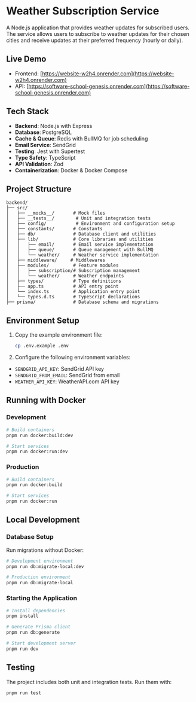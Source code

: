 # Weather Subscription Service

A Node.js application that provides weather updates for subscribed users. The service allows users to subscribe to weather updates for their chosen cities and receive updates at their preferred frequency (hourly or daily).

## Live Demo

- Frontend: [https://website-w2h4.onrender.com](https://website-w2h4.onrender.com)
- API: [https://software-school-genesis.onrender.com](https://software-school-genesis.onrender.com)

## Tech Stack

- **Backend**: Node.js with Express
- **Database**: PostgreSQL
- **Cache & Queue**: Redis with BullMQ for job scheduling
- **Email Service**: SendGrid
- **Testing**: Jest with Supertest
- **Type Safety**: TypeScript
- **API Validation**: Zod
- **Containerization**: Docker & Docker Compose

## Project Structure

```
backend/
├── src/
│   ├── __mocks__/       # Mock files
│   ├── __tests__/        # Unit and integration tests
│   ├── config/           # Environment and configuration setup
│   ├── constants/       # Constants
│   ├── db/              # Database client and utilities
│   ├── lib/             # Core libraries and utilities
│   │   ├── email/       # Email service implementation
│   │   ├── queue/       # Queue management with BullMQ
│   │   └── weather/     # Weather service implementation
│   ├── middleware/     # Middlewares
│   ├── modules/         # Feature modules
│   │   ├── subscription/# Subscription management
│   │   └── weather/     # Weather endpoints
│   ├── types/           # Type definitions
│   ├── app.ts           # API entry point
│   └── index.ts         # Application entry point
│   └── types.d.ts       # TypeScript declarations
├── prisma/              # Database schema and migrations
```

## Environment Setup

1. Copy the example environment file:

   ```bash
   cp .env.example .env
   ```

2. Configure the following environment variables:

- `SENDGRID_API_KEY`: SendGrid API key
- `SENDGRID_FROM_EMAIL`: SendGrid from email
- `WEATHER_API_KEY`: WeatherAPI.com API key

## Running with Docker

### Development

```bash
# Build containers
pnpm run docker:build:dev

# Start services
pnpm run docker:run:dev
```

### Production

```bash
# Build containers
pnpm run docker:build

# Start services
pnpm run docker:run
```

## Local Development

### Database Setup

Run migrations without Docker:

```bash
# Development environment
pnpm run db:migrate-local:dev

# Production environment
pnpm run db:migrate-local
```

### Starting the Application

```bash
# Install dependencies
pnpm install

# Generate Prisma client
pnpm run db:generate

# Start development server
pnpm run dev
```

## Testing

The project includes both unit and integration tests. Run them with:

```bash
pnpm run test
```
